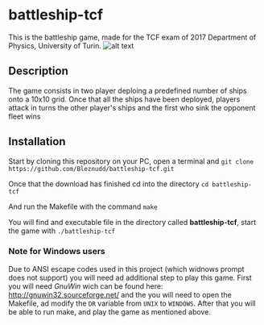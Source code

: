 # battleship-tcf

This is the battleship game, made for the TCF exam of 2017
Department of Physics, University of Turin.
![alt text](http://www.studyintorino.it/wp-content/uploads/logo-unito_imagefull.jpg "Università di Torino")

## Description
The game consists in two player deploing a predefined number of ships onto a 10x10 grid. Once that all the ships have been deployed, players attack in turns the other player's ships and the first who sink the opponent fleet wins

## Installation
Start by cloning this repository on your PC, open a terminal and
`git clone https://github.com/Bleznudd/battleship-tcf.git`

Once that the download has finished cd into the directory
`cd battleship-tcf`

And run the Makefile with the command
`make`

You will find and executable file in the directory called **battleship-tcf**, start the game with
`./battleship-tcf`

### Note for Windows users
Due to ANSI escape codes used in this project (which widnows prompt does not support) you will need ad additional step to play this game. First you will need *GnuWin* wich can be found here:
http://gnuwin32.sourceforge.net/
and the you will need to open the Makefile, ad modify the `DR` variable from `UNIX` to `WINDOWS`.
After that you will be able to run make, and play the game as mentioned above.

